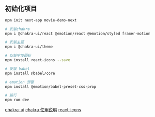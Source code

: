 ## 初始化项目

```bash
npm init next-app movie-demo-next

# 安装chakra
npm i @chakra-ui/react @emotion/react @emotion/styled framer-motion

# 安装主题
npm i @chakra-ui/theme

# 安装字体图标
npm install react-icons --save

# 安装 babel
npm install @babel/core

# emotion 预警
npm install @emotion/babel-preset-css-prop

# 运行
npm run dev
```
[chakra-ui](https://chakra-ui.com/docs/getting-started)
[chakra 使用说明](https://www.yuque.com/mangguotuanzi/aybubb/dtf773#pQXhF)
[react-icons](http://react-icons.github.io/react-icons/)
